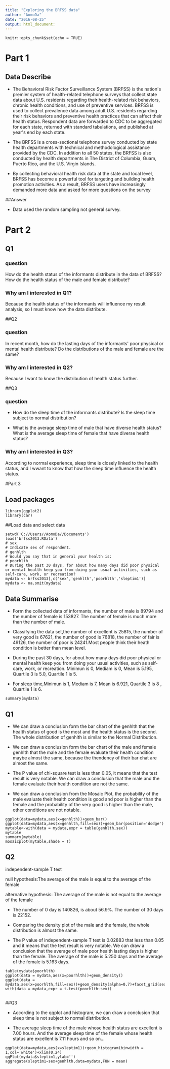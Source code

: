```yaml
---
title: "Exploring the BRFSS data"
author: "AomoDa"
date: "2016-08-25"
output: html_document:
---
```


```{r setup, include=FALSE}
knitr::opts_chunk$set(echo = TRUE)
```

 
# Part 1
## Data  Describe

 * The Behavioral Risk Factor Surveillance System (BRFSS) is the nation's premier system of health-related telephone surveys that collect state data about U.S. residents regarding their health-related risk behaviors, chronic health conditions, and use of preventive services. BRFSS is used to collect prevalence data among adult U.S. residents regarding their risk behaviors and preventive health practices that can affect their health status. Respondent data are forwarded to CDC to be aggregated for each state, returned with standard tabulations, and published at year's end by each state.
 
 * The BRFSS is a cross-sectional telephone survey conducted by state health departments with technical and methodological assistance provided by the CDC. In addition to all 50 states, the BRFSS is also conducted by health departments in The District of Columbia, Guam, Puerto Rico, and the U.S. Virgin Islands.
 
  * By collecting behavioral health risk data at the state and local level, BRFSS has become a powerful tool for targeting and building health promotion activities. As a result, BRFSS users have increasingly demanded more data and asked for more questions on the survey

##Answer

 * Data used the random sampling not general survey.
 
# Part 2

## Q1

### question
How do the health status of the informants distribute in the data of BRFSS? How do the health status of the male and female distribute?

### Why am I interested in Q1? 
  
Because the health status of the informants will influence my result analysis, so I must know how the data distribute. 
   
##Q2 

### question
In recent month, how do the lasting days of the informants' poor physical or mental health distribute? Do the distributions of the male and female are the same?

### Why am I interested in Q2?

Because I want to know the distribution of health status further.


##Q3
    
### question

* How do the sleep time of the informants distribute? Is the sleep time subject to normal distribution?
   
* What is the average sleep time of male that have diverse health status?
What is the average sleep time of female that have diverse health status?
   

### Why am I interested in Q3?
  
According to normal experience, sleep time is closely linked to the health status, and I wwant to know that how the sleep time influence the health status.   
    
#Part 3

## Load packages

```{r load-packages, message = FALSE}
library(ggplot2)
library(car)
```

##Load data and select data
```{r}
setwd('C://Users//AomoDa//Documents')
load('brfss2013.RData')
# sex
# Indicate sex of respondent.
# genhlth
# Would you say that in general your health is:
# poorhlth
# During the past 30 days, for about how many days did poor physical or mental health keep you from doing your usual activities, such as self-care, work, or recreation?
mydata <- brfss2013[,c('sex','genhlth','poorhlth','sleptim1')]
mydata <- na.omit(mydata)
```

## Data Summarise
  
*  Form the collected data of informants, the number of male is 89794 and the number of female is 153827. The number of female is much more than the number of male.   
    
*  Classifying the data set,the number of excellent is 25815, the number of very good is 67621, the number of good is 76818, the number of fair is 49126, the number of poor is 24241.Most people think their heath condition is better than mean level. 
    
* During the past 30 days, for about how many days did poor physical or mental health keep you from doing your usual activities, such as self-care, work, or recreation. Minimun is 0, Mediam is 0, Mean is 5.195, Quartile 3 is 5.0, Quartile 1 is 5.

* For sleep time,Minimun is 1, Mediam is 7, Mean is 6.921, Quartile 3 is 8 , Quartile 1 is 6.

 
```{r}
summary(mydata)
```

## Q1

* We can draw a conclusion form the bar chart of the genhlth that the health status of good is the most and the health status is the second. The whole distribution of genhlth is similar to the Normal Distribution.  
     
* We can draw a conclusion form the bar chart of the male and female genhlth that the male and the female evaluate their health condition maybe almost the same, because the thendency of their bar chat are almost the same.

* The P value of chi-square test is less than 0.05, it means that the test result is very notable. We can draw a conclusion that the male and the female evaluate their health condition are not the same.  
     
* We can draw a conclusion from the Mosaic Plot, the probability of the male evaluate their health condition is good and poor is higher than the female and the probability of the very good is higher than the male, other  conditions are not notable.

```{r}
ggplot(data=mydata,aes(x=genhlth))+geom_bar()
ggplot(data=mydata,aes(x=genhlth,fill=sex))+geom_bar(position='dodge')
mytable<-with(data = mydata,expr = table(genhlth,sex))
mytable
summary(mytable)
mosaicplot(mytable,shade = T)

```

## Q2

independent-sample T test

null hypothesis:The average of the male is equal to the average of the female

alternative hypothesis: The average of the male is not  equal to the average of the female


* The number of 0 day is 140826, is about 56.9%. The number of 30 days is 22152.

* Comparing the density plot of the male and the female, the whole distribution is almost the same.

* The P value of independent-sample T test is 0.02883 that less than 0.05 and it means that the test result is very notable. We can draw a conclusion that the average of male poor health lasting days is higher than the female. The average of the male is 5.250 days and the average of the female is 5.163 days.





```{r}
table(mydata$poorhlth)
ggplot(data = mydata,aes(x=poorhlth))+geom_density()
ggplot(data = mydata,aes(x=poorhlth,fill=sex))+geom_density(alpha=0.7)+facet_grid(sex~.)
with(data = mydata,expr = t.test(poorhlth~sex))


```


##Q3

 * According to the qqplot and histogram, we can draw a conclusion that sleep time is not subject to normal distribution.
 
 * The average sleep time of the male whose health status are excellent is 7.00 hours. And the average sleep time of the female whose health status are excellent is 7.11 hours and so on...


```{r}
ggplot(data=mydata,aes(x=sleptim1))+geom_histogram(binwidth = 1,col='white')+xlim(0,24)
qqPlot(mydata$sleptim1,ylab='')
aggregate(sleptim1~sex+genhlth,data=mydata,FUN = mean)
```

